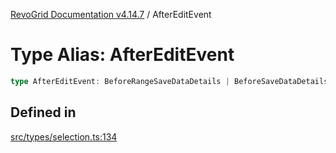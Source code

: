 [RevoGrid Documentation v4.14.7](README.md) / AfterEditEvent

# Type Alias: AfterEditEvent

```ts
type AfterEditEvent: BeforeRangeSaveDataDetails | BeforeSaveDataDetails;
```

## Defined in

[src/types/selection.ts:134](https://github.com/revolist/revogrid/blob/1dd2182aeba2c7ed876161836e4edd5b0fccb479/src/types/selection.ts#L134)
